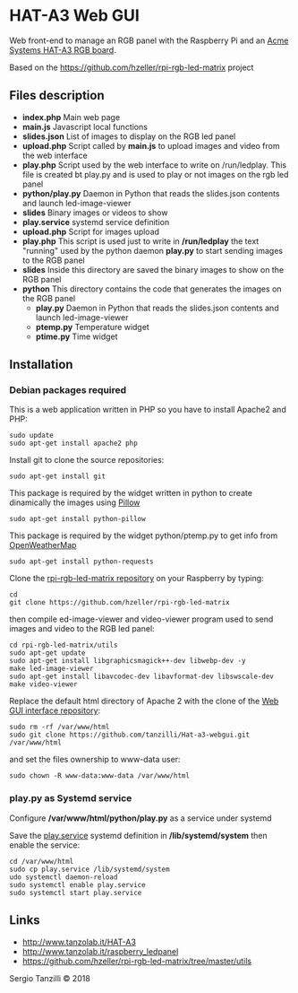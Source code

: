 # HAT-A3 Web GUI

Web front-end to manage an RGB panel with the Raspberry Pi and an [Acme Systems 
HAT-A3 RGB board](http://www.tanzolab.it/HAT-A3).

Based on the  https://github.com/hzeller/rpi-rgb-led-matrix project

## Files description

* __index.php__ Main web page
* __main.js__ Javascript local functions
* __slides.json__ List of images to display on the RGB led panel
* __upload.php__ Script called by __main.js__ to upload images and video from the web interface
* __play.php__ Script used by the web interface to write on /run/ledplay. This file is created bt play.py and is used to play or not images on the rgb led panel
* __python/play.py__ Daemon in Python that reads the slides.json contents and launch led-image-viewer
* __slides__ Binary images or videos to show
* __play.service__ systemd service definition
* __upload.php__ Script for images upload
* __play.php__ This script is used just to write in __/run/ledplay__ the text "running" used by the python daemon __play.py__ to start sending images to the RGB panel
* __slides__ Inside this directory are saved the binary images to show on the RGB panel
* __python__ This directory contains the code that generates the images on the RGB panel
	* __play.py__ Daemon in Python that reads the slides.json contents and launch led-image-viewer
	* __ptemp.py__ Temperature widget
	* __ptime.py__ Time widget

## Installation

### Debian packages required

This is a web application written in PHP so you have to install Apache2 and PHP: 

	sudo update
	sudo apt-get install apache2 php

Install git to clone the source repositories:

	sudo apt-get install git

This package is required by the widget written in python to create dinamically the images using [Pillow](https://python-pillow.org/)

	sudo apt-get install python-pillow

This package is required by the widget python/ptemp.py to get info from [OpenWeatherMap](https://openweathermap.org/)

	sudo apt-get install python-requests

Clone the [rpi-rgb-led-matrix repository](https://github.com/hzeller/rpi-rgb-led-matrix) 
on your Raspberry by typing:

	cd
	git clone https://github.com/hzeller/rpi-rgb-led-matrix 

then compile ed-image-viewer and video-viewer program used to send images and video
to the RGB led panel:

	cd rpi-rgb-led-matrix/utils
	sudo apt-get update
	sudo apt-get install libgraphicsmagick++-dev libwebp-dev -y
	make led-image-viewer
	sudo apt-get install libavcodec-dev libavformat-dev libswscale-dev
	make video-viewer	

Replace the default html directory of Apache 2 with the clone of 
the [Web GUI interface repository](https://github.com/tanzilli/Hat-a3-webgui):

	sudo rm -rf /var/www/html
	sudo git clone https://github.com/tanzilli/Hat-a3-webgui.git /var/www/html

and set the files ownership to www-data user:

	sudo chown -R www-data:www-data /var/www/html

### play.py as Systemd service

Configure __/var/www/html/python/play.py__ as a service under systemd

Save the [play.service](play.service) systemd definition in __/lib/systemd/system__ then
enable the service:

	cd /var/www/html
	sudo cp play.service /lib/systemd/system
	udo systemctl daemon-reload
	sudo systemctl enable play.service	
	sudo systemctl start play.service	

## Links
	
* http://www.tanzolab.it/HAT-A3
* http://www.tanzolab.it/raspberry_ledpanel
* https://github.com/hzeller/rpi-rgb-led-matrix/tree/master/utils

Sergio Tanzilli &copy; 2018
